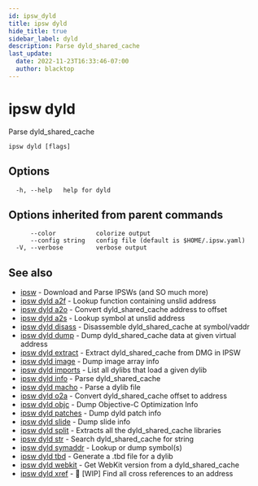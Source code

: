 ```yaml
---
id: ipsw_dyld
title: ipsw dyld
hide_title: true
sidebar_label: dyld
description: Parse dyld_shared_cache
last_update:
  date: 2022-11-23T16:33:46-07:00
  author: blacktop
---
```

# ipsw dyld

Parse dyld_shared_cache

```
ipsw dyld [flags]
```

## Options

```
  -h, --help   help for dyld
```

## Options inherited from parent commands

```
      --color           colorize output
      --config string   config file (default is $HOME/.ipsw.yaml)
  -V, --verbose         verbose output
```

## See also

* [ipsw](/docs/cli/dyld/ipsw)	 - Download and Parse IPSWs (and SO much more)
* [ipsw dyld a2f](/docs/cli/dyld/ipsw_dyld_a2f)	 - Lookup function containing unslid address
* [ipsw dyld a2o](/docs/cli/dyld/ipsw_dyld_a2o)	 - Convert dyld_shared_cache address to offset
* [ipsw dyld a2s](/docs/cli/dyld/ipsw_dyld_a2s)	 - Lookup symbol at unslid address
* [ipsw dyld disass](/docs/cli/dyld/ipsw_dyld_disass)	 - Disassemble dyld_shared_cache at symbol/vaddr
* [ipsw dyld dump](/docs/cli/dyld/ipsw_dyld_dump)	 - Dump dyld_shared_cache data at given virtual address
* [ipsw dyld extract](/docs/cli/dyld/ipsw_dyld_extract)	 - Extract dyld_shared_cache from DMG in IPSW
* [ipsw dyld image](/docs/cli/dyld/ipsw_dyld_image)	 - Dump image array info
* [ipsw dyld imports](/docs/cli/dyld/ipsw_dyld_imports)	 - List all dylibs that load a given dylib
* [ipsw dyld info](/docs/cli/dyld/ipsw_dyld_info)	 - Parse dyld_shared_cache
* [ipsw dyld macho](/docs/cli/dyld/ipsw_dyld_macho)	 - Parse a dylib file
* [ipsw dyld o2a](/docs/cli/dyld/ipsw_dyld_o2a)	 - Convert dyld_shared_cache offset to address
* [ipsw dyld objc](/docs/cli/dyld/ipsw_dyld_objc)	 - Dump Objective-C Optimization Info
* [ipsw dyld patches](/docs/cli/dyld/ipsw_dyld_patches)	 - Dump dyld patch info
* [ipsw dyld slide](/docs/cli/dyld/ipsw_dyld_slide)	 - Dump slide info
* [ipsw dyld split](/docs/cli/dyld/ipsw_dyld_split)	 - Extracts all the dyld_shared_cache libraries
* [ipsw dyld str](/docs/cli/dyld/ipsw_dyld_str)	 - Search dyld_shared_cache for string
* [ipsw dyld symaddr](/docs/cli/dyld/ipsw_dyld_symaddr)	 - Lookup or dump symbol(s)
* [ipsw dyld tbd](/docs/cli/dyld/ipsw_dyld_tbd)	 - Generate a .tbd file for a dylib
* [ipsw dyld webkit](/docs/cli/dyld/ipsw_dyld_webkit)	 - Get WebKit version from a dyld_shared_cache
* [ipsw dyld xref](/docs/cli/dyld/ipsw_dyld_xref)	 - 🚧 [WIP] Find all cross references to an address

